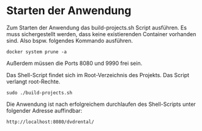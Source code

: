 # Starten der Anwendung

Zum Starten der Anwendung das build-projects.sh Script ausführen. Es muss sichergestellt werden, dass keine existierenden Container vorhanden sind. Also bspw. folgendes Kommando ausführen.

    docker system prune -a
    
Außerdem müssen die Ports 8080 und 9990 frei sein.
    
Das Shell-Script findet sich im Root-Verzeichnis des Projekts. Das Script verlangt root-Rechte.

    sudo ./build-projects.sh

Die Anwendung ist nach erfolgreichem durchlaufen des Shell-Scripts unter folgender Adresse auffindbar:

    http://localhost:8080/dvdrental/ 